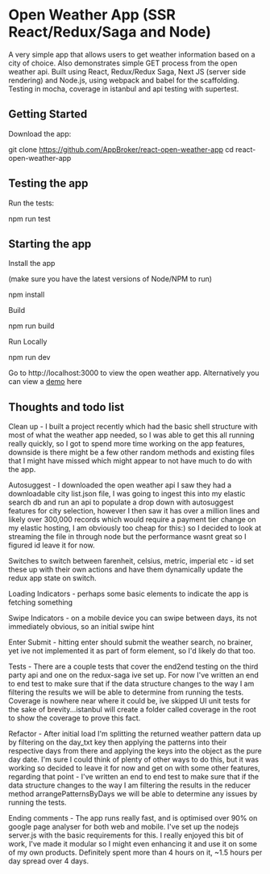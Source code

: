 # Open Weather App (SSR React/Redux/Saga and Node)
A very simple app that allows users to get weather information based on a city of choice. Also demonstrates simple GET process from the open weather api. Built using React, Redux/Redux Saga, Next JS (server side rendering) and Node.js, using webpack and babel for the scaffolding. Testing in mocha, coverage in istanbul and api testing with supertest.

## Getting Started
Download the app:

git clone https://github.com/AppBroker/react-open-weather-app
cd react-open-weather-app


## Testing the app
Run the tests:

npm run test


## Starting the app
Install the app

(make sure you have the latest versions of Node/NPM to run)

npm install


Build


npm run build


Run Locally


npm run dev


Go to http://localhost:3000 to view the open weather app. Alternatively you can view a [demo](http://open-weather-app.eu-gb.mybluemix.net) here

## Thoughts and todo list
Clean up - I built a project recently which had the basic shell structure with most of what the weather app needed, so I was able to get this all running really quickly, so I got to spend more time working on the app features, downside is there might be a few other random methods and existing files that I might have missed which might appear to not have much to do with the app.

Autosuggest - I downloaded the open weather api I saw they had a downloadable city list.json file, I was going to ingest this into my elastic search db and run an api to populate a drop down with autosuggest features for city selection, however I then saw it has over a million lines and likely over 300,000 records which would require a payment tier change on my elastic hosting, I am obviously too cheap for this:) so I decided to look at streaming the file in through node but the performance wasnt great so I figured id leave it for now.

Switches to switch between farenheit, celsius, metric, imperial etc - id set these up with their own actions and have them dynamically update the redux app state on switch.

Loading Indicators - perhaps some basic elements to indicate the app is fetching something

Swipe Indicators - on a mobile device you can swipe between days, its not immediately obvious, so an initial swipe hint

Enter Submit - hitting enter should submit the weather search, no brainer, yet ive not implemented it as part of form element, so I'd likely do that too.

Tests - There are a couple tests that cover the end2end testing on the third party api and one on the redux-saga ive set up. For now I've written an end to end test to make sure that if the data structure changes to the way I am filtering the results we will be able to determine from running the tests. Coverage is nowhere near where it could be, ive skipped UI unit tests for the sake of brevity...istanbul will create a folder called coverage in the root to show the coverage to prove this fact.

Refactor - After initial load I'm splitting the returned weather pattern data up by filtering on the day_txt key then applying the patterns into their respective days from there and applying the keys into the object as the pure day date. I'm sure I could think of plenty of other ways to do this, but it was working so decided to leave it for now and get on with some other features, regarding that point - I've written an end to end test to make sure that if the data structure changes to the way I am filtering the results in the reducer method arrangePatternsByDays we will be able to determine any issues by running the tests.

Ending comments - The app runs really fast, and is optimised over 90% on google page analyser for both web and mobile. I've set up the nodejs server.js with the basic requirements for this.
I really enjoyed this bit of work, I've made it modular so I might even enhancing it and use it on some of my own products. Definitely spent more than 4 hours on it, ~1.5 hours per day spread over 4 days.